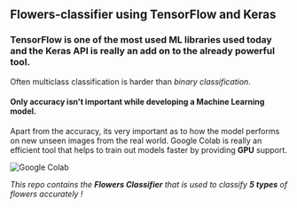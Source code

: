 ## Flowers-classifier using TensorFlow and Keras

###   **TensorFlow** is one of the most used ML libraries used today and the **Keras** API is really an add on to the already powerful tool. 
Often multiclass classification is harder than *binary classification*.

#### Only accuracy isn't important while developing a Machine Learning model.
Apart from the accuracy, its very important as to how the model performs on new unseen images from the real world. Google Colab is 
really an efficient tool that helps to train out models faster by providing **GPU** support. 

![Google Colab](https://miro.medium.com/max/2560/1*8N7xbq6ahVvWkEq_S5EhMA.jpeg)

   *This repo contains the **Flowers Classifier** that is used to classify **5 types** of flowers accurately !*
